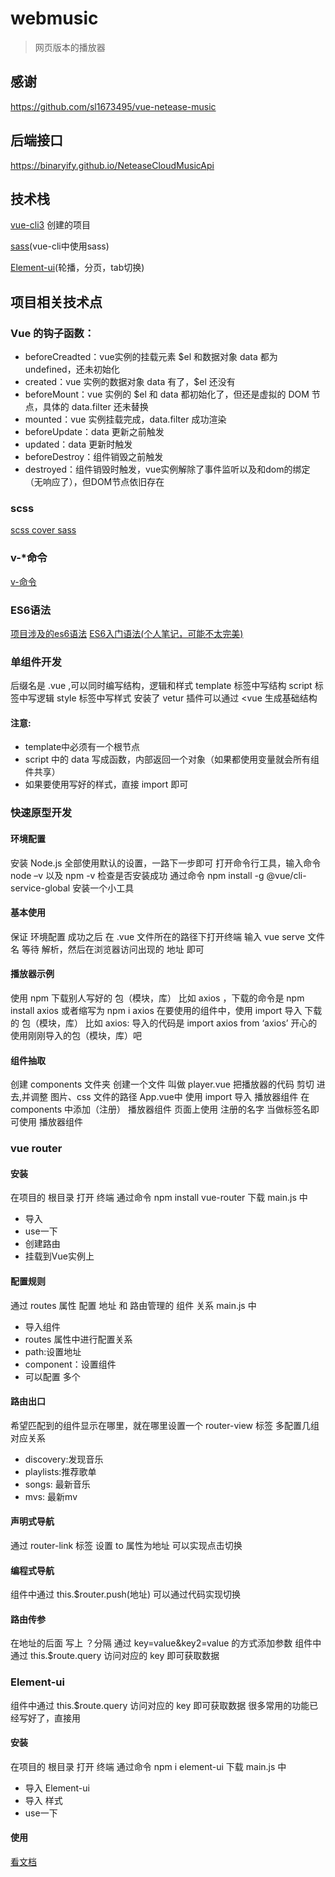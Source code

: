 # webmusic
> 网页版本的播放器

## 感谢
https://github.com/sl1673495/vue-netease-music

## 后端接口

https://binaryify.github.io/NeteaseCloudMusicApi

## 技术栈
[vue-cli3](https://cli.vuejs.org/zh/) 创建的项目

[sass](https://cli.vuejs.org/zh/guide/css.html#%E9%A2%84%E5%A4%84%E7%90%86%E5%99%A8)(vue-cli中使用sass)

[Element-ui](https://element.eleme.cn/#/zh-CN/component/quickstart)(轮播，分页，tab切换)

## 项目相关技术点
### Vue 的钩子函数：
- beforeCreadted：vue实例的挂载元素 $el 和数据对象 data 都为 undefined，还未初始化
- created：vue 实例的数据对象 data 有了，$el 还没有
- beforeMount：vue 实例的 $el 和 data 都初始化了，但还是虚拟的 DOM 节点，具体的 data.filter 还未替换
- mounted：vue 实例挂载完成，data.filter 成功渲染
- beforeUpdate：data 更新之前触发
- updated：data 更新时触发
- beforeDestroy：组件销毁之前触发
- destroyed：组件销毁时触发，vue实例解除了事件监听以及和dom的绑定（无响应了），但DOM节点依旧存在
### scss
[scss cover sass](https://blog.csdn.net/AlisaClass/article/details/90756027)
### v-*命令
[v-命令](https://share.mubu.com/doc/BRo2FU9zp9)
### ES6语法
[项目涉及的es6语法](https://share.mubu.com/doc/1gZK8iyntp9)
[ES6入门语法(个人笔记，可能不太完美)](https://blog.csdn.net/weixin_40422539/article/details/102636215)
### 单组件开发
后缀名是 .vue ,可以同时编写结构，逻辑和样式
template 标签中写结构
script 标签中写逻辑
style 标签中写样式
安装了 vetur 插件可以通过 <vue 生成基础结构
#### 注意:
- template中必须有一个根节点
- script 中的 data 写成函数，内部返回一个对象（如果都使用变量就会所有组件共享）
- 如果要使用写好的样式，直接 import 即可
### 快速原型开发
#### 环境配置
安装 Node.js 全部使用默认的设置，一路下一步即可
打开命令行工具，输入命令 node –v 以及 npm -v 检查是否安装成功
通过命令 npm install -g @vue/cli-service-global 安装一个小工具
#### 基本使用
保证 环境配置 成功之后
在 .vue 文件所在的路径下打开终端 输入 vue serve 文件名
等待 解析，然后在浏览器访问出现的 地址 即可
#### 播放器示例
使用 npm 下载别人写好的 包（模块，库）
比如 axios ，下载的命令是 npm install axios  或者缩写为 npm i axios
在要使用的组件中，使用 import 导入 下载的 包（模块，库）
比如 axios: 导入的代码是 import axios from ‘axios’
开心的使用刚刚导入的包（模块，库）吧
#### 组件抽取
创建 components 文件夹 创建一个文件 叫做 player.vue
把播放器的代码 剪切 进去,并调整 图片、css 文件的路径
App.vue中 使用 import 导入 播放器组件
在 components 中添加（注册） 播放器组件
页面上使用 注册的名字 当做标签名即可使用 播放器组件
### vue router
#### 安装
在项目的 根目录 打开 终端
通过命令 npm install vue-router 下载
main.js 中
- 导入
- use一下
- 创建路由
- 挂载到Vue实例上
#### 配置规则
通过 routes 属性 配置 地址 和 路由管理的 组件 关系
main.js 中
- 导入组件
- routes 属性中进行配置关系
- path:设置地址
- component：设置组件
- 可以配置 多个
#### 路由出口
希望匹配到的组件显示在哪里，就在哪里设置一个 router-view 标签
多配置几组对应关系
- discovery:发现音乐
- playlists:推荐歌单
- songs:	最新音乐
- mvs:	最新mv
#### 声明式导航
通过 router-link 标签 设置 to 属性为地址 可以实现点击切换
#### 编程式导航
组件中通过 this.$router.push(地址) 可以通过代码实现切换
#### 路由传参
在地址的后面 写上 ？分隔
通过 key=value&key2=value 的方式添加参数
组件中通过 this.$route.query 访问对应的 key 即可获取数据

### Element-ui
组件中通过 this.$route.query 访问对应的 key 即可获取数据
很多常用的功能已经写好了，直接用
#### 安装
在项目的 根目录 打开 终端
通过命令 npm i element-ui 下载
main.js 中
- 导入 Element-ui
- 导入 样式
- use一下
#### 使用
[看文档](https://element.eleme.cn/#/zh-CN/component/carousel)






